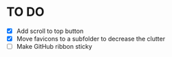 # TO DO
- [x] Add scroll to top button
- [x] Move favicons to a subfolder to decrease the clutter
- [ ] Make GitHub ribbon sticky